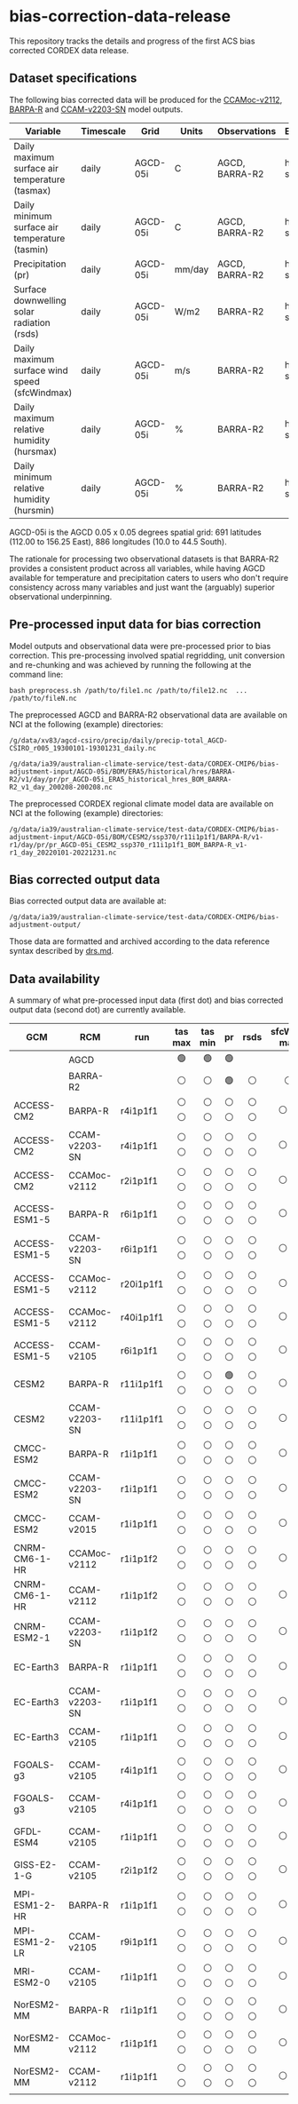 # bias-correction-data-release

This repository tracks the details and progress of the first ACS bias corrected CORDEX data release.

## Dataset specifications

The following bias corrected data will be produced for the
[CCAMoc-v2112](https://dx.doi.org/10.25914/8fve-1910),
[BARPA-R](https://dx.doi.org/10.25914/z1x6-dq28) and
[CCAM-v2203-SN](https://dx.doi.org/10.25914/rd73-4m38) model outputs.

| Variable | Timescale | Grid | Units | Observations | Experiments |
| ---      | ---       | ---  | ---   | ---          | ---         |
| Daily maximum surface air temperature (tasmax) | daily | AGCD-05i | C | AGCD, BARRA-R2 | historical, ssp370 |
| Daily minimum surface air temperature (tasmin) | daily | AGCD-05i | C | AGCD, BARRA-R2 | historical, ssp370 |
| Precipitation (pr) | daily | AGCD-05i | mm/day | AGCD, BARRA-R2 | historical, ssp370 |
| Surface downwelling solar radiation (rsds) | daily | AGCD-05i | W/m2 | BARRA-R2 | historical, ssp370 |
| Daily maximum surface wind speed (sfcWindmax) | daily | AGCD-05i | m/s | BARRA-R2 | historical, ssp370 |
| Daily maximum relative humidity (hursmax) | daily | AGCD-05i | % | BARRA-R2 | historical, ssp370 |
| Daily minimum relative humidity (hursmin) | daily | AGCD-05i | % | BARRA-R2 | historical, ssp370 |

AGCD-05i is the AGCD 0.05 x 0.05 degrees spatial grid: 691 latitudes (112.00 to 156.25 East), 886 longitudes (10.0 to 44.5 South). 

The rationale for processing two observational datasets is that BARRA-R2 provides a consistent product across all variables,
while having AGCD available for temperature and precipitation caters to users who don't require consistency across many variables
and just want the (arguably) superior observational underpinning.

## Pre-processed input data for bias correction

Model outputs and observational data were pre-processed prior to bias correction.
This pre-processing involved spatial regridding, unit conversion and re-chunking
and was achieved by running the following at the command line:
```
bash preprocess.sh /path/to/file1.nc /path/to/file12.nc  ... /path/to/fileN.nc
```

The preprocessed AGCD and BARRA-R2 observational data 
are available on NCI at the following (example) directories:
```
/g/data/xv83/agcd-csiro/precip/daily/precip-total_AGCD-CSIRO_r005_19300101-19301231_daily.nc

/g/data/ia39/australian-climate-service/test-data/CORDEX-CMIP6/bias-adjustment-input/AGCD-05i/BOM/ERA5/historical/hres/BARRA-R2/v1/day/pr/pr_AGCD-05i_ERA5_historical_hres_BOM_BARRA-R2_v1_day_200208-200208.nc
```

The preprocessed CORDEX regional climate model data
are available on NCI at the following (example) directories:
```
/g/data/ia39/australian-climate-service/test-data/CORDEX-CMIP6/bias-adjustment-input/AGCD-05i/BOM/CESM2/ssp370/r11i1p1f1/BARPA-R/v1-r1/day/pr/pr_AGCD-05i_CESM2_ssp370_r11i1p1f1_BOM_BARPA-R_v1-r1_day_20220101-20221231.nc
```

## Bias corrected output data

Bias corrected output data are available at:
```
/g/data/ia39/australian-climate-service/test-data/CORDEX-CMIP6/bias-adjustment-output/
```

Those data are formatted and archived according to the data reference syntax described by [drs.md](drs.md).

## Data availability

A summary of what pre-processed input data (first dot) and bias corrected output data (second dot) are currently available.

| GCM | RCM | run  | tas max | tas min | pr   | rsds   | sfcWind max | hurs max | hurs min | 
| --- | --- | ---  |  :-:   | :-:    | :-:  | :-:    | :-:        | :-:     | :-:     |
|     | AGCD |     | :green_circle: | :green_circle: | :green_circle: |  |  |  |  |
|     | BARRA-R2 | | :white_circle: | :white_circle: | :green_circle: | :white_circle: | :white_circle: | :white_circle: | :white_circle: |
| ACCESS-CM2 | BARPA-R | r4i1p1f1 | :white_circle: :white_circle: | :white_circle: :white_circle: | :white_circle: :white_circle: | :white_circle: :white_circle: | :white_circle: :white_circle: | :white_circle: :white_circle: | :white_circle: :white_circle: |
| ACCESS-CM2 | CCAM-v2203-SN | r4i1p1f1 | :white_circle: :white_circle: | :white_circle: :white_circle: | :white_circle: :white_circle: | :white_circle: :white_circle: | :white_circle: :white_circle: | :white_circle: :white_circle: | :white_circle: :white_circle: |
| ACCESS-CM2 | CCAMoc-v2112 | r2i1p1f1 | :white_circle: :white_circle: | :white_circle: :white_circle: | :white_circle: :white_circle: | :white_circle: :white_circle: | :white_circle: :white_circle: | :white_circle: :white_circle: | :white_circle: :white_circle: |
| ACCESS-ESM1-5 | BARPA-R | r6i1p1f1 | :white_circle: :white_circle: | :white_circle: :white_circle: | :white_circle: :white_circle: | :white_circle: :white_circle: | :white_circle: :white_circle: | :white_circle: :white_circle: | :white_circle: :white_circle: |
| ACCESS-ESM1-5 | CCAM-v2203-SN | r6i1p1f1 | :white_circle: :white_circle: | :white_circle: :white_circle: | :white_circle: :white_circle: | :white_circle: :white_circle: | :white_circle: :white_circle: | :white_circle: :white_circle: | :white_circle: :white_circle: |
| ACCESS-ESM1-5 | CCAMoc-v2112 | r20i1p1f1 | :white_circle: :white_circle: | :white_circle: :white_circle: | :white_circle: :white_circle: | :white_circle: :white_circle: | :white_circle: :white_circle: | :white_circle: :white_circle: | :white_circle: :white_circle: |
| ACCESS-ESM1-5 | CCAMoc-v2112 | r40i1p1f1 | :white_circle: :white_circle: | :white_circle: :white_circle: | :white_circle: :white_circle: | :white_circle: :white_circle: | :white_circle: :white_circle: | :white_circle: :white_circle: | :white_circle: :white_circle: |
| ACCESS-ESM1-5 | CCAM-v2105 | r6i1p1f1 | :white_circle: :white_circle: | :white_circle: :white_circle: | :white_circle: :white_circle: | :white_circle: :white_circle: | :white_circle: :white_circle: | :white_circle: :white_circle: | :white_circle: :white_circle: |
| CESM2 | BARPA-R | r11i1p1f1 | :white_circle: :white_circle: | :white_circle: :white_circle: | :green_circle: :white_circle: | :white_circle: :white_circle: | :white_circle: :white_circle: | :white_circle: :white_circle: | :white_circle: :white_circle: |
| CESM2 | CCAM-v2203-SN | r11i1p1f1 | :white_circle: :white_circle: | :white_circle: :white_circle: | :white_circle: :white_circle: | :white_circle: :white_circle: | :white_circle: :white_circle: | :white_circle: :white_circle: | :white_circle: :white_circle: |
| CMCC-ESM2 | BARPA-R | r1i1p1f1 | :white_circle: :white_circle: | :white_circle: :white_circle: | :white_circle: :white_circle: | :white_circle: :white_circle: | :white_circle: :white_circle: | :white_circle: :white_circle: | :white_circle: :white_circle: |
| CMCC-ESM2 | CCAM-v2203-SN | r1i1p1f1 | :white_circle: :white_circle: | :white_circle: :white_circle: | :white_circle: :white_circle: | :white_circle: :white_circle: | :white_circle: :white_circle: | :white_circle: :white_circle: | :white_circle: :white_circle: |
| CMCC-ESM2 | CCAM-v2015 | r1i1p1f1 | :white_circle: :white_circle: | :white_circle: :white_circle: | :white_circle: :white_circle: | :white_circle: :white_circle: | :white_circle: :white_circle: | :white_circle: :white_circle: | :white_circle: :white_circle: |
| CNRM-CM6-1-HR | CCAMoc-v2112 | r1i1p1f2 | :white_circle: :white_circle: | :white_circle: :white_circle: | :white_circle: :white_circle: | :white_circle: :white_circle: | :white_circle: :white_circle: | :white_circle: :white_circle: | :white_circle: :white_circle: |
| CNRM-CM6-1-HR | CCAM-v2112 | r1i1p1f2 | :white_circle: :white_circle: | :white_circle: :white_circle: | :white_circle: :white_circle: | :white_circle: :white_circle: | :white_circle: :white_circle: | :white_circle: :white_circle: | :white_circle: :white_circle: |
| CNRM-ESM2-1 | CCAM-v2203-SN | r1i1p1f2 | :white_circle: :white_circle: | :white_circle: :white_circle: | :white_circle: :white_circle: | :white_circle: :white_circle: | :white_circle: :white_circle: | :white_circle: :white_circle: | :white_circle: :white_circle: |
| EC-Earth3 | BARPA-R | r1i1p1f1 | :white_circle: :white_circle: | :white_circle: :white_circle: | :white_circle: :white_circle: | :white_circle: :white_circle: | :white_circle: :white_circle: | :white_circle: :white_circle: | :white_circle: :white_circle: |
| EC-Earth3 | CCAM-v2203-SN | r1i1p1f1 | :white_circle: :white_circle: | :white_circle: :white_circle: | :white_circle: :white_circle: | :white_circle: :white_circle: | :white_circle: :white_circle: | :white_circle: :white_circle: | :white_circle: :white_circle: |
| EC-Earth3 | CCAM-v2105 | r1i1p1f1 | :white_circle: :white_circle: | :white_circle: :white_circle: | :white_circle: :white_circle: | :white_circle: :white_circle: | :white_circle: :white_circle: | :white_circle: :white_circle: | :white_circle: :white_circle: |
| FGOALS-g3 | CCAM-v2105 | r4i1p1f1 | :white_circle: :white_circle: | :white_circle: :white_circle: | :white_circle: :white_circle: | :white_circle: :white_circle: | :white_circle: :white_circle: | :white_circle: :white_circle: | :white_circle: :white_circle: |
| FGOALS-g3 | CCAM-v2105 | r4i1p1f1 | :white_circle: :white_circle: | :white_circle: :white_circle: | :white_circle: :white_circle: | :white_circle: :white_circle: | :white_circle: :white_circle: | :white_circle: :white_circle: | :white_circle: :white_circle: |
| GFDL-ESM4 | CCAM-v2105 | r1i1p1f1 | :white_circle: :white_circle: | :white_circle: :white_circle: | :white_circle: :white_circle: | :white_circle: :white_circle: | :white_circle: :white_circle: | :white_circle: :white_circle: | :white_circle: :white_circle: |
| GISS-E2-1-G | CCAM-v2105 | r2i1p1f2 | :white_circle: :white_circle: | :white_circle: :white_circle: | :white_circle: :white_circle: | :white_circle: :white_circle: | :white_circle: :white_circle: | :white_circle: :white_circle: | :white_circle: :white_circle: |
| MPI-ESM1-2-HR | BARPA-R | r1i1p1f1 | :white_circle: :white_circle: | :white_circle: :white_circle: | :white_circle: :white_circle: | :white_circle: :white_circle: | :white_circle: :white_circle: | :white_circle: :white_circle: | :white_circle: :white_circle: |
| MPI-ESM1-2-LR | CCAM-v2105 | r9i1p1f1 | :white_circle: :white_circle: | :white_circle: :white_circle: | :white_circle: :white_circle: | :white_circle: :white_circle: | :white_circle: :white_circle: | :white_circle: :white_circle: | :white_circle: :white_circle: |
| MRI-ESM2-0 | CCAM-v2105 | r1i1p1f1 | :white_circle: :white_circle: | :white_circle: :white_circle: | :white_circle: :white_circle: | :white_circle: :white_circle: | :white_circle: :white_circle: | :white_circle: :white_circle: | :white_circle: :white_circle: |
| NorESM2-MM | BARPA-R | r1i1p1f1 | :white_circle: :white_circle: | :white_circle: :white_circle: | :white_circle: :white_circle: | :white_circle: :white_circle: | :white_circle: :white_circle: | :white_circle: :white_circle: | :white_circle: :white_circle: |
| NorESM2-MM | CCAMoc-v2112 | r1i1p1f1 | :white_circle: :white_circle: | :white_circle: :white_circle: | :white_circle: :white_circle: | :white_circle: :white_circle: | :white_circle: :white_circle: | :white_circle: :white_circle: | :white_circle: :white_circle: |
| NorESM2-MM | CCAM-v2112 | r1i1p1f1 | :white_circle: :white_circle: | :white_circle: :white_circle: | :white_circle: :white_circle: | :white_circle: :white_circle: | :white_circle: :white_circle: | :white_circle: :white_circle: | :white_circle: :white_circle: |
